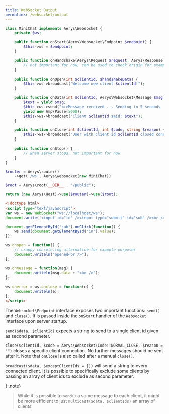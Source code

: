 ```yaml
---
title: WebSocket Output
permalink: /websocket/output
---
```


```php
class MiniChat implements Aerys\Websocket {
    private $ws;

    public function onStart(Aerys\Websocket\Endpoint $endpoint) {
        $this->ws = $endpoint;
    }

    public function onHandshake(Aerys\Request $request, Aerys\Response $response) {
        // not important for now, can be used to check origin for example
    }

    public function onOpen(int $clientId, $handshakeData) {
        $this->ws->broadcast("Welcome new client $clientId!");
    }

    public function onData(int $clientId, Aerys\Websocket\Message $msg) {
        $text = yield $msg;
        $this->ws->send("<i>Message received ... Sending in 5 seconds ...</i>", $clientId);
        yield new Amp\Pause(5000);
        $this->ws->broadcast("Client $clientId said: $text");
    }

    public function onClose(int $clientId, int $code, string $reason) {
        $this->ws->broadcast("User with client id $clientId closed connection with code $code");
    }

    public function onStop() {
        // when server stops, not important for now
    }
}
```

```php
$router = Aerys\router()
    ->get('/ws', Aerys\websocket(new MiniChat))

$root = Aerys\root(__DIR__ . "/public");

return (new Aerys\Host)->use($router)->use($root);
```

```html
<!doctype html>
<script type="text/javascript">
var ws = new WebSocket("ws://localhost/ws");
document.write('<input id="in" /><input type="submit" id="sub" /><br />');

document.getElementById("sub").onClick(function() {
    ws.send(document.getElementById("in").value);
});

ws.onopen = function() {
    // crappy console.log alternative for example purposes
    document.writeln("opened<br />");
};

ws.onmessage = function(msg) {
    document.writeln(msg.data + "<br />");
};

ws.onerror = ws.onclose = function(e) {
    document.writeln(e);
};
</script>
```

The `Websocket\Endpoint` interface exposes two important functions: `send()` and `close()`. It is passed inside the `onStart` handler of the `Websocket` interface upon server startup.

`send($data, $clientId)` expects a string to send to a single client id given as second parameter.

`close($clientId, $code = Aerys\Websocket\Code::NORMAL_CLOSE, $reason = "")` closes a specific client connection. No further messages should be sent after it. Note that `onClose` is also called after a manual `close()`.

`broadcast($data, $exceptClientIds = [])` will send a string to every connected client. It is possible to specifically exclude some clients by passing an array of client ids to exclude as second parameter.

{:.note}
> While it is possible to `send()` a same message to each client, it might be more efficient to just `multicast($data, $clientIds)` an array of clients.
